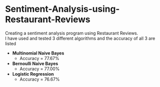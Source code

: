 # Sentiment-Analysis-using-Restaurant-Reviews
Creating a sentiment analysis program using Restaurant Reviews.  
I have used and tested 3 different algorithms and the accuracy of all 3 are listed 
- **Multinomial Naive Bayes**
  - Accuracy = 77.67%
- **Bernoulli Naive Bayes**
  - Accuracy = 77.00%
- **Logistic Regression** 
  - Accuracy = 76.67%
